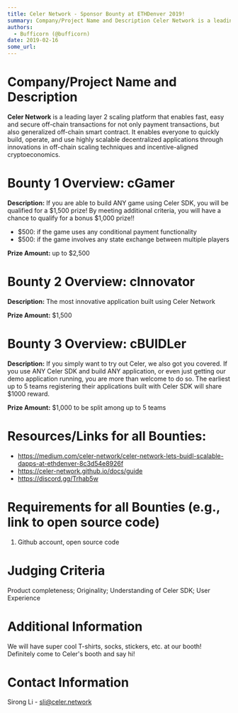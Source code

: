 ```yaml
---
title: Celer Network - Sponsor Bounty at ETHDenver 2019!
summary: Company/Project Name and Description Celer Network is a leading layer 2 scaling platform that enables fast, easy and secure off-chain transactions for not only payment transactions, but also generalized off-chain smart contract. It enables everyone to quickly build, operate, and use highly scalable decentralized applications through innovations in off-chain scaling techniques and incentive-aligned cryptoeconomics. Bounty 1 Overview  cGamer Description: If you are able to build ANY game using Cel
authors:
  - Bufficorn (@bufficorn)
date: 2019-02-16
some_url: 
---
```


# Company/Project Name and Description

**Celer Network**  is a leading layer 2 scaling platform that enables fast, easy and secure off-chain transactions for not only payment transactions, but also generalized off-chain smart contract. It enables everyone to quickly build, operate, and use highly scalable decentralized applications through innovations in off-chain scaling techniques and incentive-aligned cryptoeconomics.

# Bounty 1 Overview: cGamer

**Description:** If you are able to build ANY game using Celer SDK, you will be qualified for a $1,500 prize! By meeting additional criteria, you will have a chance to qualify for a bonus $1,000 prize!!   

- $500: if the game uses any conditional payment functionality  
- $500: if the game involves any state exchange between multiple players 

**Prize Amount:** up to $2,500

# Bounty 2 Overview: cInnovator
**Description:** The most innovative application built using Celer Network

**Prize Amount:** $1,500

# Bounty 3 Overview: cBUIDLer
**Description:** If you simply want to try out Celer, we also got you covered. If you use ANY Celer SDK and build ANY application, or even just getting our demo application running, you are more than welcome to do so. The earliest up to 5 teams registering their applications built with Celer SDK will share $1000 reward.

**Prize Amount:** $1,000 to be split among up to 5 teams

# Resources/Links for all Bounties:
- https://medium.com/celer-network/celer-network-lets-buidl-scalable-dapps-at-ethdenver-8c3d54e8926f
- https://celer-network.github.io/docs/guide
- https://discord.gg/Trhab5w

# Requirements for all Bounties (e.g., link to open source code)

1. Github account, open source code

# Judging Criteria

Product completeness; Originality; Understanding of Celer SDK; User Experience

# Additional Information
We will have super cool T-shirts, socks, stickers, etc. at our booth! Definitely come to Celer's booth and say hi!

# Contact Information

Sirong Li - sli@celer.network




